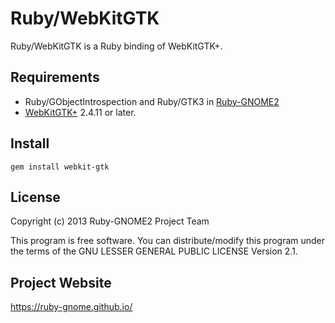 # Ruby/WebKitGTK

Ruby/WebKitGTK is a Ruby binding of WebKitGTK+.

## Requirements

* Ruby/GObjectIntrospection and Ruby/GTK3 in
  [Ruby-GNOME2](https://ruby-gnome.github.io/)
* [WebKitGTK+](http://webkitgtk.org/) 2.4.11 or later.

## Install

    gem install webkit-gtk

## License

Copyright (c) 2013 Ruby-GNOME2 Project Team

This program is free software. You can distribute/modify this program
under the terms of the GNU LESSER GENERAL PUBLIC LICENSE Version 2.1.

## Project Website

https://ruby-gnome.github.io/

